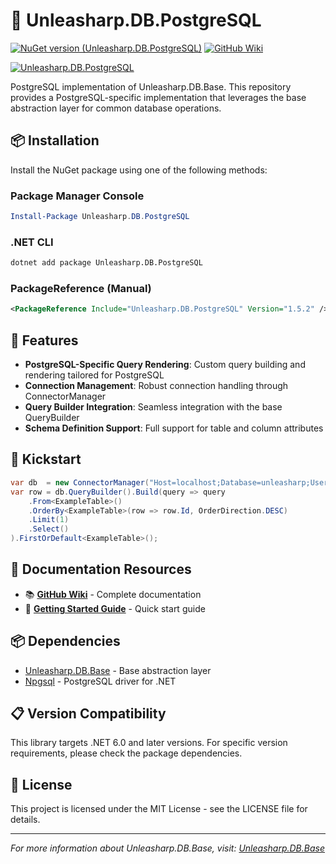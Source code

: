 ﻿# 🐘 Unleasharp.DB.PostgreSQL

[![NuGet version (Unleasharp.DB.PostgreSQL)](https://img.shields.io/nuget/v/Unleasharp.DB.PostgreSQL.svg?style=flat-square)](https://www.nuget.org/packages/Unleasharp.DB.PostgreSQL/)
[![GitHub Wiki](https://img.shields.io/badge/Wiki-Documentation-blue)](https://github.com/TraberSoftware/Unleasharp.DB.Base/wiki)

[![Unleasharp.DB.PostgreSQL](https://socialify.git.ci/TraberSoftware/Unleasharp.DB.PostgreSQL/image?description=1&font=Inter&logo=https%3A%2F%2Fraw.githubusercontent.com%2FTraberSoftware%2FUnleasharp%2Frefs%2Fheads%2Fmain%2Fassets%2Flogo-small.png&name=1&owner=1&pattern=Circuit+Board&theme=Light)](https://github.com/TraberSoftware/Unleasharp.DB.PostgreSQL)

PostgreSQL implementation of Unleasharp.DB.Base. This repository provides a PostgreSQL-specific implementation that leverages the base abstraction layer for common database operations.

## 📦 Installation

Install the NuGet package using one of the following methods:

### Package Manager Console
```powershell
Install-Package Unleasharp.DB.PostgreSQL
```

### .NET CLI
```bash
dotnet add package Unleasharp.DB.PostgreSQL
```

### PackageReference (Manual)
```xml
<PackageReference Include="Unleasharp.DB.PostgreSQL" Version="1.5.2" />
```

## 🎯 Features

- **PostgreSQL-Specific Query Rendering**: Custom query building and rendering tailored for PostgreSQL
- **Connection Management**: Robust connection handling through ConnectorManager
- **Query Builder Integration**: Seamless integration with the base QueryBuilder
- **Schema Definition Support**: Full support for table and column attributes

## 🚀 Kickstart
```csharp
var db  = new ConnectorManager("Host=localhost;Database=unleasharp;Username=unleasharp;Password=unleasharp;")
var row = db.QueryBuilder().Build(query => query
    .From<ExampleTable>()
    .OrderBy<ExampleTable>(row => row.Id, OrderDirection.DESC)
    .Limit(1)
    .Select()
).FirstOrDefault<ExampleTable>();
```

## 📖 Documentation Resources

- 📚 **[GitHub Wiki](https://github.com/TraberSoftware/Unleasharp.DB.Base/wiki/1.-Home)** - Complete documentation
- 🎯 **[Getting Started Guide](https://github.com/TraberSoftware/Unleasharp.DB.Base/wiki/2.-Getting-Started)** - Quick start guide

## 📦 Dependencies

- [Unleasharp.DB.Base](https://github.com/TraberSoftware/Unleasharp.DB.Base) - Base abstraction layer
- [Npgsql](https://github.com/npgsql/npgsql) - PostgreSQL driver for .NET

## 📋 Version Compatibility

This library targets .NET 6.0 and later versions. For specific version requirements, please check the package dependencies.

## 📄 License

This project is licensed under the MIT License - see the LICENSE file for details.

---

*For more information about Unleasharp.DB.Base, visit: [Unleasharp.DB.Base](https://github.com/TraberSoftware/Unleasharp.DB.Base)*